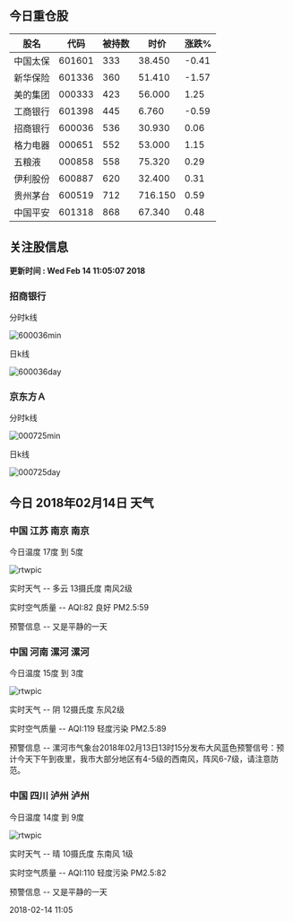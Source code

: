 
## 今日重仓股 

|股名|代码|被持数|时价|涨跌%|
|---|---|---|---|---|
|中国太保|601601|333|38.450|-0.41|
|新华保险|601336|360|51.410|-1.57|
|美的集团|000333|423|56.000|1.25|
|工商银行|601398|445|6.760|-0.59|
|招商银行|600036|536|30.930|0.06|
|格力电器|000651|552|53.000|1.15|
|五粮液|000858|558|75.320|0.29|
|伊利股份|600887|620|32.400|0.31|
|贵州茅台|600519|712|716.150|0.59|
|中国平安|601318|868|67.340|0.48|

## 关注股信息
**更新时间 : Wed Feb 14 11:05:07 2018**
### 招商银行 
分时k线

![600036min](http://image.sinajs.cn/newchart/min/n/sh600036.gif)

日k线

![600036day](http://image.sinajs.cn/newchart/daily/n/sh600036.gif)

### 京东方Ａ 
分时k线

![000725min](http://image.sinajs.cn/newchart/min/n/sz000725.gif)

日k线

![000725day](http://image.sinajs.cn/newchart/daily/n/sz000725.gif)
## 今日 2018年02月14日 天气
### 中国 江苏 南京 南京

今日温度 17度 到 5度

![rtwpic](http://app1.showapi.com/weather/icon/day/01.png)

实时天气 -- 多云 13摄氏度 南风2级

实时空气质量 -- AQI:82 良好 PM2.5:59

预警信息 -- 又是平静的一天
    
### 中国 河南 漯河 漯河

今日温度 15度 到 3度

![rtwpic](http://app1.showapi.com/weather/icon/day/02.png)

实时天气 -- 阴 12摄氏度 东风2级

实时空气质量 -- AQI:119 轻度污染 PM2.5:89

预警信息 -- 漯河市气象台2018年02月13日13时15分发布大风蓝色预警信号：预计今天下午到夜里，我市大部分地区有4-5级的西南风，阵风6-7级，请注意防范。
    
### 中国 四川 泸州 泸州

今日温度 14度 到 9度

![rtwpic](http://app1.showapi.com/weather/icon/day/00.png)

实时天气 -- 晴 10摄氏度 东南风 1级

实时空气质量 -- AQI:110 轻度污染 PM2.5:82

预警信息 -- 又是平静的一天
    
2018-02-14 11:05